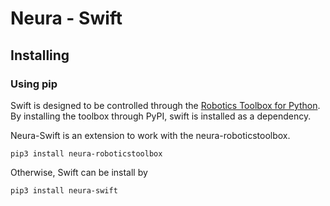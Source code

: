 # Neura - Swift

## Installing
### Using pip

Swift is designed to be controlled through the [Robotics Toolbox for Python](https://github.com/petercorke/robotics-toolbox-python). By installing the toolbox through PyPI, swift is installed as a dependency.

Neura-Swift is an extension to work with the neura-roboticstoolbox.

```shell script
pip3 install neura-roboticstoolbox
```

Otherwise, Swift can be install by

```shell script
pip3 install neura-swift
```
